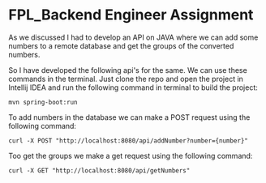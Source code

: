 # FPL_Backend Engineer Assignment
As we discussed I had to develop an API on JAVA where we can add some numbers to a remote database and get the groups of the converted numbers. 

So I have developed the following api's for the same. We can use these commands in the terminal. Just clone the repo and open the project in Intellij IDEA and run the following command in terminal to build the project:

```
mvn spring-boot:run
```
To add numbers in the database we can make a POST request using the following command: 

```
curl -X POST "http://localhost:8080/api/addNumber?number={number}"
```
Too get the groups we make a get request using the following command:
```
curl -X GET "http://localhost:8080/api/getNumbers"
```
